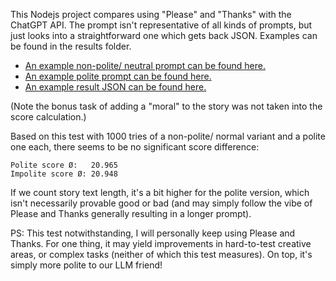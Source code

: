 This Nodejs project compares using "Please" and "Thanks" with the ChatGPT API. The prompt isn't representative of all kinds of prompts, but just looks into a straightforward one which gets back JSON. Examples can be found in the results folder.

- [An example non-polite/ neutral prompt can be found here.](https://github.com/JPhilipp/politeness-test/blob/main/results/impolite/1-prompt.txt)
- [An example polite prompt can be found here.](https://github.com/JPhilipp/politeness-test/blob/main/results/polite/1-prompt.txt)
- [An example result JSON can be found here.](https://github.com/JPhilipp/politeness-test/blob/main/results/polite/1-result.json)

(Note the bonus task of adding a "moral" to the story was not taken into the score calculation.)

Based on this test with 1000 tries of a non-polite/ normal variant and a polite one each, there seems to be no significant score difference:

    Polite score Ø:   20.965
    Impolite score Ø: 20.948

If we count story text length, it's a bit higher for the polite version, which isn't necessarily provable good or bad (and may simply follow the vibe of Please and Thanks generally resulting in a longer prompt).

PS: This test notwithstanding, I will personally keep using Please and Thanks. For one thing, it may yield improvements in hard-to-test creative areas, or complex tasks (neither of which this test measures). On top, it's simply more polite to our LLM friend!
